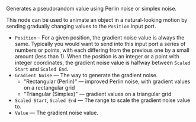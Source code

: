 Generates a pseudorandom value using Perlin noise or simplex noise.

This node can be used to animate an object in a natural-looking motion by sending gradually changing values to the `Position` input port. 

   - `Position` – For a given position, the gradient noise value is always the same. Typically you would want to send into this input port a series of numbers or points, with each differing from the previous one by a small amount (less than 1). When the position is an integer or a point with integer coordinates, the gradient noise value is halfway between `Scaled Start` and `Scaled End`.
   - `Gradient Noise` — The way to generate the gradient noise.
      - "Rectangular (Perlin)" — improved Perlin noise, with gradient values on a rectangular grid
      - "Triangular (Simplex)" — gradient values on a triangular grid
   - `Scaled Start`, `Scaled End` — The range to scale the gradient noise value to.
   - `Value` — The gradient noise value.
